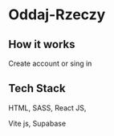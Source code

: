 # Oddaj-Rzeczy

## How it works
Create account or sing in



## Tech Stack

HTML, SASS, React JS,

Vite js, Supabase



